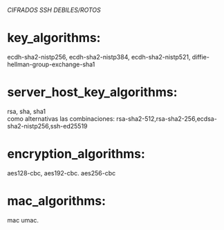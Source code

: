 *CIFRADOS SSH DEBILES/ROTOS* 

# key_algorithms:
ecdh-sha2-nistp256, ecdh-sha2-nistp384,  ecdh-sha2-nistp521, diffie-hellman-group-exchange-sha1 

# server_host_key_algorithms: 
rsa, sha, sha1  
como alternativas las combinaciones: rsa-sha2-512,rsa-sha2-256,ecdsa-sha2-nistp256,ssh-ed25519

# encryption_algorithms: 
aes128-cbc, aes192-cbc. aes256-cbc

# mac_algorithms: 
mac umac. 

